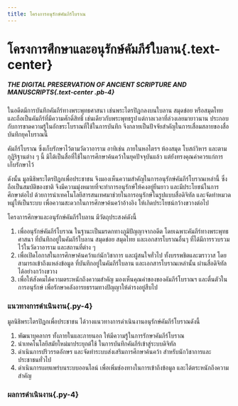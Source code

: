```yaml
---
title: โครงการอนุรักษ์คัมภีร์โบราณ
---
```


# โครงการศึกษาและอนุรักษ์คัมภีร์ใบลาน{.text-center}

##### THE DIGITAL PRESERVATION OF ANCIENT SCRIPTURE AND MANUSCRIPTS{.text-center .pb-4}

ในอดีตมีการบันทึกคัมภีร์ทางพระพุทธศาสนา เช่นพระไตรปิฎกลงบนใบลาน สมุดข่อย หรือสมุดไทย และถือเป็นคัมภีร์ที่มีความศักดิ์สิทธิ์ เช่นเดียวกับพระพุทธรูป แต่กาลเวลาที่ล่วงเลยมายาวนาน ประกอบกับการขาดความรู้ในอักขระโบราณที่ใช้ในการบันทึก จึงกลายเป็นปัจจัยสำคัญในการเสื่อมสลายของสื่อบันทึกยุคโบราณนี้ 

คัมภีร์โบราณ ซึ่งเก็บรักษาไว้ตามวัดวาอาราม อาทิเช่น ภายในหอไตรฯ ห้องสมุด โบสถ์วิหาร และตามกุฏิริฐานต่าง ๆ นี้ มิได้เป็นสื่อที่ใช้ในการศึกษาค้นคว้าในยุคปัจจุบันแล้ว แต่ยังทรงคุณค่าควรแก่การเก็บรักษาไว้

ดังนั้น มูลนิธิพระไตรปิฎกเพื่อประชาชน จึงมองเห็นความสำคัญในการอนุรักษ์คัมภีร์โบราณเหล่านี้ ซึ่งถือเป็นสมบัติของชาติ จึงมีความมุ่งหมายที่จะทำการอนุรักษ์ให้คงอยู่ยืนยาว และมีประโยชน์ในการศึกษาต่อไป ด้วยการนำเทคโนโลยีสารสนเทศมาช่วยในการอนุรักษ์ในรูปแบบสื่อดิจิทัล และจัดทำหมวดหมู่ให้เป็นระบบ เพื่อความสะดวกในการศึกษาค้นคว้าอ้างอิง ให้เกิดประโยชน์กว้างขวางต่อไป

โครงการศึกษาและอนุรักษ์คัมภีร์ใบลาน มีวัตถุประสงค์ดังนี้

1. เพื่ออนุรักษ์คัมภีร์โบราณ ในฐานะเป็นมรดกทางภูมิปัญญาจากอดีต โดยเฉพาะคัมภีร์ทางพระพุทธศาสนา ที่บันทึกอยู่ในคัมภีร์ใบลาน สมุดข่อย สมุดไทย และเอกสารโบราณอื่นๆ ที่ได้มีการรวบรวมไว้ในวัดวาอาราม และสถานที่ต่าง ๆ
2. เพื่อเปิดโอกาสในการศึกษาค้นคว้าแก่นักวิชาการ และผู้สนใจทั่วไป ทั้งบรรพชิตและฆราวาส โดยสามารถเข้าถึงแหล่งข้อมูล ที่บันทึกอยู่ในคัมภีร์ใบลาน และเอกสารโบราณเหล่านั้น ผ่านสื่อดิจิทัลได้อย่างกว้างขวาง
3. เพื่อให้สังคมได้ความตระหนักถึงความสำคัญ มองเห็นคุณค่าของของคัมภีร์โบราณฯ และตื่นตัวในการอนุรักษ์ เพื่อรักษาคลังอารยธรรมทางปัญญาให้ดำรงอยู่สืบไป

### แนวทางการดำเนินงาน{.py-4}

มูลนิธิพระไตรปิฎกเพื่อประชาชน ได้วางแนวทางการดำเนินงานอนุรักษ์คัมภีร์โบราณดังนี้

1. พัฒนาบุคลากร ทั้งภายในและภายนอก ให้มีความรู้ในการรักษาคัมภีร์โบราณ 
2. นำเทคโนโลยีสมัยใหม่มาประยุกต์ใช้ ในการบันทึกคัมภีร์เข้าสู่ระบบดิจิทัล
3. ดำเนินการปริวรรตอักษร และจัดทำระบบส่งเสริมการศึกษาค้นคว้า สำหรับนักวิชาการและประชาชนทั่วไป
4. ดำเนินการเผยแพร่บนระบบออนไลน์ เพื่อเพิ่มช่องทางในการเข้าถึงข้อมูล และได้ตระหนักถึงความสำคัญ

### ผลการดำเนินงาน{.py-4}